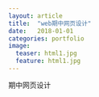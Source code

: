 ```yaml
---
layout: article
title:  "web期中网页设计"
date:   2018-01-01
categories: portfolio
image:
  teaser: html1.jpg
  feature: html1.jpg
---
```


期中网页设计
